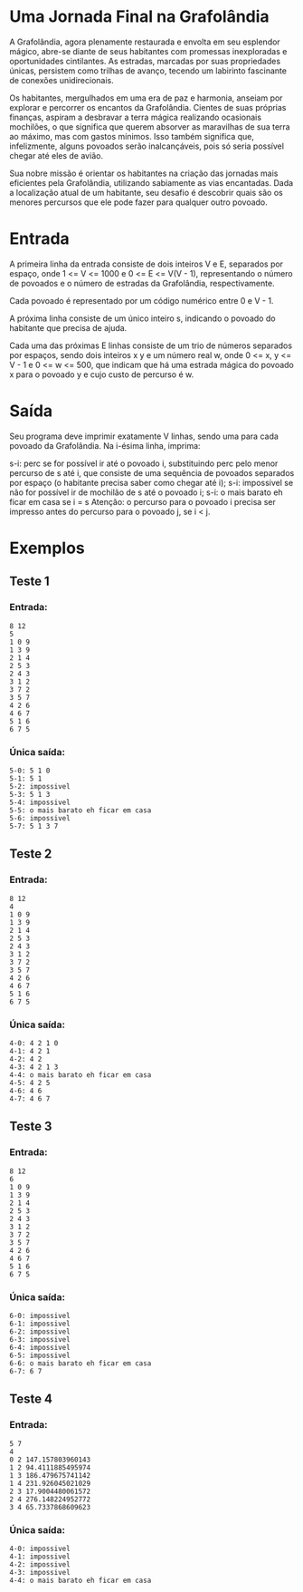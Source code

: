# Uma Jornada Final na Grafolândia

A Grafolândia, agora plenamente restaurada e envolta em seu esplendor mágico, abre-se diante de seus habitantes com promessas inexploradas e oportunidades cintilantes. As estradas, marcadas por suas propriedades únicas, persistem como trilhas de avanço, tecendo um labirinto fascinante de conexões unidirecionais.

Os habitantes, mergulhados em uma era de paz e harmonia, anseiam por explorar e percorrer os encantos da Grafolândia. Cientes de suas próprias finanças, aspiram a desbravar a terra mágica realizando ocasionais mochilões, o que significa que querem absorver as maravilhas de sua terra ao máximo, mas com gastos mínimos. Isso também significa que, infelizmente, alguns povoados serão inalcançáveis, pois só seria possível chegar até eles de avião.

Sua nobre missão é orientar os habitantes na criação das jornadas mais eficientes pela Grafolândia, utilizando sabiamente as vias encantadas. Dada a localização atual de um habitante, seu desafio é descobrir quais são os menores percursos que ele pode fazer para qualquer outro povoado.

# Entrada
A primeira linha da entrada consiste de dois inteiros V e E, separados por espaço, onde 1 <= V <= 1000 e 0 <= E <= V(V - 1), representando o número de povoados e o número de estradas da Grafolândia, respectivamente.

Cada povoado é representado por um código numérico entre 0 e V - 1.

A próxima linha consiste de um único inteiro s, indicando o povoado do habitante que precisa de ajuda.

Cada uma das próximas E linhas consiste de um trio de números separados por espaços, sendo dois inteiros x y e um número real w, onde 0 <= x, y <= V - 1 e 0 <= w <= 500, que indicam que há uma estrada mágica do povoado x para o povoado y e cujo custo de percurso é w.

# Saída
Seu programa deve imprimir exatamente V linhas, sendo uma para cada povoado da Grafolândia. Na i-ésima linha, imprima:

s-i: perc se for possível ir até o povoado i, substituindo perc pelo menor percurso de s até i, que consiste de uma sequência de povoados separados por espaço (o habitante precisa saber como chegar até i);
s-i: impossivel se não for possível ir de mochilão de s até o povoado i;
s-i: o mais barato eh ficar em casa se i = s
Atenção: o percurso para o povoado i precisa ser impresso antes do percurso para o povoado j, se i < j.

# Exemplos
## Teste 1

### Entrada:
```
8 12
5
1 0 9
1 3 9
2 1 4
2 5 3
2 4 3
3 1 2
3 7 2
3 5 7
4 2 6
4 6 7
5 1 6
6 7 5
```
### Única saída:
```
5-0: 5 1 0
5-1: 5 1
5-2: impossivel
5-3: 5 1 3
5-4: impossivel
5-5: o mais barato eh ficar em casa
5-6: impossivel
5-7: 5 1 3 7
```

## Teste 2
### Entrada:
```
8 12
4
1 0 9
1 3 9
2 1 4
2 5 3
2 4 3
3 1 2
3 7 2
3 5 7
4 2 6
4 6 7
5 1 6
6 7 5
```
### Única saída:
```
4-0: 4 2 1 0
4-1: 4 2 1
4-2: 4 2
4-3: 4 2 1 3
4-4: o mais barato eh ficar em casa
4-5: 4 2 5
4-6: 4 6
4-7: 4 6 7
```
## Teste 3
### Entrada:
```
8 12
6
1 0 9
1 3 9
2 1 4
2 5 3
2 4 3
3 1 2
3 7 2
3 5 7
4 2 6
4 6 7
5 1 6
6 7 5
```
### Única saída:
```
6-0: impossivel
6-1: impossivel
6-2: impossivel
6-3: impossivel
6-4: impossivel
6-5: impossivel
6-6: o mais barato eh ficar em casa
6-7: 6 7
```
## Teste 4
### Entrada:
```
5 7
4
0 2 147.157803960143
1 2 94.4111885495974
1 3 186.479675741142
1 4 231.926045021029
2 3 17.9004480061572
2 4 276.148224952772
3 4 65.7337868609623
```
### Única saída:
```
4-0: impossivel
4-1: impossivel
4-2: impossivel
4-3: impossivel
4-4: o mais barato eh ficar em casa
```